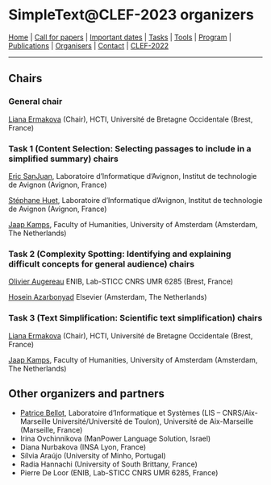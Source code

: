 # SimpleText@CLEF-2023 organizers

[Home](./) | [Call for papers](./CFP) | [Important dates](./dates) | [Tasks](./tasks)  | [Tools](./tools) | 
[Program](./program) | [Publications](./publications) | [Organisers](./organisers) | [Contact](./contact) | [CLEF-2022](https://simpletext-project.com/2022/clef/en/)

---

## Chairs

### General chair
[Liana Ermakova](https://www.univ-brest.fr/hcti/menu/Membres/Enseignants-chercheurs/Ermakova--Liana) (Chair), HCTI, Université de Bretagne Occidentale (Brest, France)

### Task 1 (Content Selection: Selecting passages to include in a simplified summary) chairs
[Eric SanJuan](https://termwatch.es/), Laboratoire d’Informatique d’Avignon, Institut de technologie de Avignon (Avignon, France)

[Stéphane Huet](https://cv.archives-ouvertes.fr/shuet), Laboratoire d’Informatique d’Avignon, Institut de technologie de Avignon (Avignon, France)

[Jaap Kamps](https://e.humanities.uva.nl/), Faculty of Humanities, University of Amsterdam (Amsterdam, The Netherlands)

### Task 2 (Complexity Spotting: Identifying and explaining difficult concepts for general audience) chairs

[Olivier Augereau](https://olivier-augereau.com/) ENIB, Lab-STICC CNRS UMR 6285 (Brest, France)

[Hosein Azarbonyad](https://scholar.google.com/citations?user=JHL38zQAAAAJ&hl=en) Elsevier (Amsterdam, The Netherlands)

### Task 3 (Text Simplification: Scientific text simplification) chairs
[Liana Ermakova](https://www.univ-brest.fr/hcti/menu/Membres/Enseignants-chercheurs/Ermakova--Liana) (Chair), HCTI, Université de Bretagne Occidentale (Brest, France)

[Jaap Kamps](https://e.humanities.uva.nl/), Faculty of Humanities, University of Amsterdam (Amsterdam, The Netherlands)

## Other organizers and partners

* [Patrice Bellot](https://ins2i.cnrs.fr/fr/personne/patrice-bellot), Laboratoire d’Informatique et Systèmes (LIS – CNRS/Aix-Marseille Université/Université de Toulon), Université de Aix-Marseille (Marseille, France)
* Irina Ovchinnikova (ManPower Language Solution, Israel)
* Diana Nurbakova (INSA Lyon, France)
* Sílvia Araújo (University of Minho, Portugal)
* Radia Hannachi (University of South Brittany, France)
* Pierre De Loor (ENIB, Lab-STICC CNRS UMR 6285, France)
